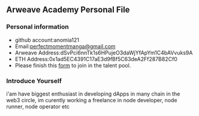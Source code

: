 ## Arweave Academy Personal File

### Personal information

- github account:anomia121
- Email:perfectmomentmanga@gmail.com
- Arweave Address:dSvPci6nnTk1s6HPujeO3daWjYfApYm1C4bAVvuks9A
- ETH Address:0x1ad5EC4391C17aE3d9fBf5C63deA2Ff287B82Cf0 
- Please finish this [form](https://docs.google.com/forms/d/e/1FAIpQLSfWA5fIIcBgmRppm3jNz5vmf9Mai_QMVil-2pO4r7YKn_Zhtw/viewform?usp=sf_link) to join in the talent pool.

### Introduce Yourself
 i'am have biggest enthusiast in developing dApps in many chain in the web3 circle, im curently working a freelance in node developer, node runner, node operator etc





